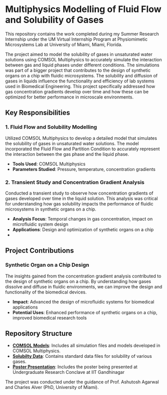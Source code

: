 # Multiphysics Modelling of Fluid Flow and Solubility of Gases

This repository contains the work completed during my Summer Research Internship under the UM Virtual Internship Program at Physiomimetic Microsystems Lab at University of Miami, Miami, Florida. 

The project aimed to model the solubility of gases in unsaturated water solutions using COMSOL Multiphysics to accurately simulate the interaction between gas and liquid phases under different conditions. The simulations was part of a bigger project that contributes to the design of synthetic organs on a chip with fluidic microsystems. The solubility and diffusion of gases in liquids influence the functionality and efficiency of lab systems used in Biomedical Engineering. This project specifically addressed how gas concentration gradients develop over time and how these can be optimized for better performance in microscale environments.

## Key Responsibilities

### 1. Fluid Flow and Solubility Modelling

Utilized COMSOL Multiphysics to develop a detailed model that simulates the solubility of gases in unsaturated water solutions. The model incorporated the Fluid Flow and Partition Condition to accurately represent the interaction between the gas phase and the liquid phase.

- **Tools Used**: COMSOL Multiphysics
- **Parameters Studied**: Pressure, temperature, concentration gradients

### 2. Transient Study and Concentration Gradient Analysis

Conducted a transient study to observe how concentration gradients of gases developed over time in the liquid solution. This analysis was critical for understanding how gas solubility impacts the performance of fluidic microsystems in synthetic organs on a chip.

- **Analysis Focus**: Temporal changes in gas concentration, impact on microfluidic system design
- **Applications**: Design and optimization of synthetic organs on a chip
- 
## Project Contributions

### Synthetic Organ on a Chip Design

The insights gained from the concentration gradient analysis contributed to the design of synthetic organs on a chip. By understanding how gases dissolve and diffuse in fluidic environments, we can improve the design and functionality of the biomedical devices.

- **Impact**: Advanced the design of microfluidic systems for biomedical applications
- **Potential Uses**: Enhanced performance of synthetic organs on a chip, improved biomedical research tools

## Repository Structure

- **[COMSOL Models]()**: Includes all simulation files and models developed in COMSOL Multiphysics.
- **[Solubilty Data]()**: Contains standard data files for solubility of various gases. 
- **[Poster Presentation]()**: Includes the poster being presented at Undergraduate Research Conclave at IIT Gandhinagar

The project was conducted under the guidance of Prof. Ashutosh Agarwal and Charles Alver (PhD, University of Miami). 
